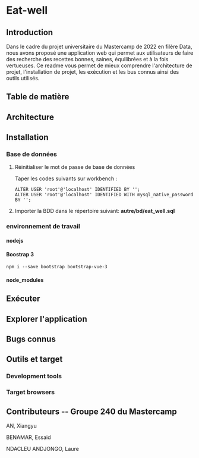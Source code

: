 
<h1>Eat-well</h1> 
<article>
  <section id="introduction">
    <h2>Introduction</h2>
    <div> 
      <p>
        Dans le cadre du projet universitaire du Mastercamp de 2022 en filère Data, nous avons proposé une application web qui permet aux utilisateurs de faire des recherche des recettes bonnes, saines, équilibrées et à la fois vertueuses. Ce readme vous permet de mieux comprendre l'architecture de projet, l'installation de projet, les exécution et les bus connus ainsi des outils utilisés.
      </p>
    </div>
  </section>
</article>

<article> 
  <section>
    <h2>Table de matière </h2>
    <nav>
      <ul>
    </nav>
  </section>
</article>


<article> 
  <section id="architecture">
    <h2>Architecture </h2>
  </section>
</article>


<article id="installation"> 
  <section>
    <h2>Installation </h2>
  </section>
</article>


### Base de données
<ol>
<li>Réinitialiser le mot de passe de base de données</li>
  <p> 
    Taper les codes suivants sur workbench :
  </p>
  <p> 
    
    ALTER USER 'root'@'localhost' IDENTIFIED BY ''; 
    ALTER USER 'root'@'localhost' IDENTIFIED WITH mysql_native_password BY '';
    
  </p>
  <li>Importer la BDD dans le répertoire suivant: <b>autre/bd/eat_well.sql</b></li> 
</ol>


### environnement de travail
#### nodejs
#### Boostrap 3
  `npm i --save bootstrap bootstrap-vue-3`
#### node_modules

<article> 
  <section id="executer">
    <h2>Exécuter </h2>
  </section>
</article>

<article> 
  <section>
    <h2>Explorer l'application  </h2>
  </section>
</article>

<article> 
  <section id="bugs">
    <h2>Bugs connus </h2>
  </section>
</article>


<article> 
  <section id="outils-target">
    <h2>Outils et target </h2>
    <div> 
      <h3>Development tools </h3>
    </div>
    <div> 
      <h3>Target browsers </h3>
    </div>
  </section>
</article>

<article> 
  <section id="contributeurs">
    <h2>Contributeurs -- Groupe 240 du Mastercamp </h2>
    <div> 
      <p>AN, Xiangyu  </p>
      <p>BENAMAR, Essaid </p>
      <p>NDACLEU ANDJONGO, Laure </p>
    </div>
  </section>
</article>




